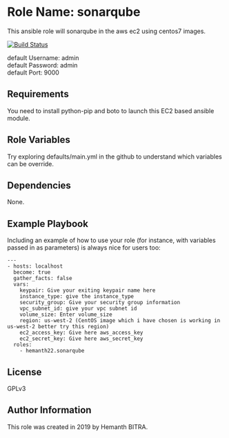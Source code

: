 Role Name: sonarqube
=========

This ansible role will sonarqube in the aws ec2 using centos7 images.

[![Build Status](https://travis-ci.org/hemanth22/ansible-role-sonarqube.svg?branch=master)](https://travis-ci.org/hemanth22/ansible-role-sonarqube)

default Username: admin  
default Password: admin  
default Port: 9000

Requirements
------------

You need to install python-pip and boto to launch this EC2 based ansible module.

Role Variables
--------------

Try exploring defaults/main.yml in the github to understand which variables can be override.

Dependencies
------------

None.

Example Playbook
----------------

Including an example of how to use your role (for instance, with variables passed in as parameters) is always nice for users too:

```
---
- hosts: localhost
  become: true
  gather_facts: false
  vars:
    keypair: Give your exiting keypair name here
    instance_type: give the instance_type
    security_group: Give your security group information
    vpc_subnet_id: give your vpc subnet id
    volume_size: Enter volume_size
    region: us-west-2 (CentOS image which i have chosen is working in us-west-2 better try this region)
    ec2_access_key: Give here aws_access_key
    ec2_secret_key: Give here aws_secret_key
  roles:
    - hemanth22.sonarqube
```

License
-------

GPLv3

Author Information
------------------

This role was created in 2019 by Hemanth BITRA.
